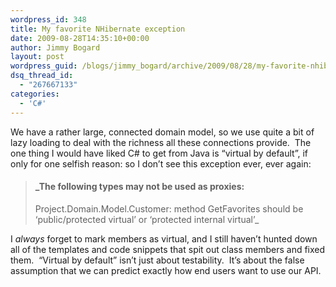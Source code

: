 ```yaml
---
wordpress_id: 348
title: My favorite NHibernate exception
date: 2009-08-28T14:35:10+00:00
author: Jimmy Bogard
layout: post
wordpress_guid: /blogs/jimmy_bogard/archive/2009/08/28/my-favorite-nhibernate-exception.aspx
dsq_thread_id:
  - "267667133"
categories:
  - 'C#'
---
```

We have a rather large, connected domain model, so we use quite a bit of lazy loading to deal with the richness all these connections provide.&#160; The one thing I would have liked C# to get from Java is “virtual by default”, if only for one selfish reason: so I don’t see this exception ever, ever again:

> #### _The following types may not be used as proxies:   
> Project.Domain.Model.Customer: method GetFavorites should be &#8216;public/protected virtual&#8217; or &#8216;protected internal virtual&#8217;_

I _always_ forget to mark members as virtual, and I still haven’t hunted down all of the templates and code snippets that spit out class members and fixed them.&#160; “Virtual by default” isn’t just about testability.&#160; It’s about the false assumption that we can predict exactly how end users want to use our API.